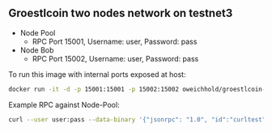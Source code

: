Groestlcoin two nodes network on testnet3
-----------------------------------------

- Node Pool
  - RPC Port 15001, Username: user, Password: pass
- Node Bob
  - RPC Port 15002, Username: user, Password: pass

To run this image with internal ports exposed at host:

```bash
docker run -it -d -p 15001:15001 -p 15002:15002 oweichhold/groestlcoin-public-testnet
```

Example RPC against Node-Pool:

```bash
curl --user user:pass --data-binary '{"jsonrpc": "1.0", "id":"curltest", "method": "getinfo", "params": [] }' -H 'content-type: application/json;' http://127.0.0.1:15001/
```
